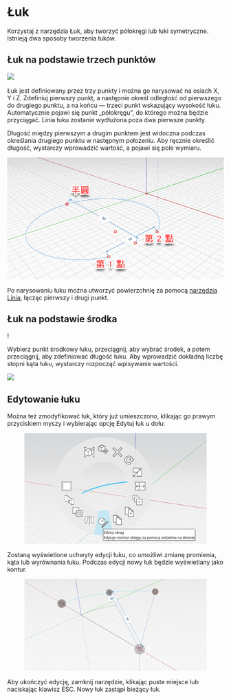 # Łuk

Korzystaj z narzędzia Łuk, aby tworzyć półokręgi lub łuki symetryczne. Istnieją dwa sposoby tworzenia łuków.

## Łuk na podstawie trzech punktów

![](../.gitbook/assets/arc\_three\_pts.png)

Łuk jest definiowany przez trzy punkty i można go narysować na osiach X, Y i Z. Zdefiniuj pierwszy punkt, a następnie określ odległość od pierwszego do drugiego punktu, a na końcu — trzeci punkt wskazujący wysokość łuku. Automatycznie pojawi się punkt „półokręgu”, do którego można będzie przyciągać. Linia łuku zostanie wydłużona poza dwa pierwsze punkty.

Długość między pierwszym a drugim punktem jest widoczna podczas określania drugiego punktu w następnym położeniu. Aby ręcznie określić długość, wystarczy wprowadzić wartość, a pojawi się pole wymiaru.

![](../.gitbook/assets/arc-by-three-pts.png)

Po narysowaniu łuku można utworzyć powierzchnię za pomocą [narzędzia Linia](line-tool.md), łącząc pierwszy i drugi punkt.

## Łuk na podstawie środka

\![](<../.gitbook/assets/arc-by-center (1).png>)

Wybierz punkt środkowy łuku, przeciągnij, aby wybrać środek, a potem przeciągnij, aby zdefiniować długość łuku. Aby wprowadzić dokładną liczbę stopni kąta łuku, wystarczy rozpocząć wpisywanie wartości.

![](../.gitbook/assets/arc\_circle\_demo.gif)

## Edytowanie łuku

Można też zmodyfikować łuk, który już umieszczono, klikając go prawym przyciskiem myszy i wybierając opcję Edytuj łuk u dołu:

<figure><img src="../.gitbook/assets/image (12).png" alt=""><figcaption></figcaption></figure>

Zostaną wyświetlone uchwyty edycji łuku, co umożliwi zmianę promienia, kąta lub wyrównania łuku. Podczas edycji nowy łuk będzie wyświetlany jako kontur.

<figure><img src="../.gitbook/assets/image (11).png" alt=""><figcaption></figcaption></figure>

Aby ukończyć edycję, zamknij narzędzie, klikając puste miejsce lub naciskając klawisz ESC. Nowy łuk zastąpi bieżący łuk.
